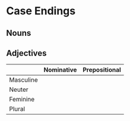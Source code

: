 # Case Endings


## Nouns


## Adjectives

|  | Nominative | Prepositional |
| --- | --- | --- |
| Masculine |  |  |
| Neuter |  |  |
| Feminine |  |  |
| Plural |  |  |
